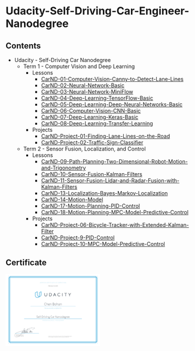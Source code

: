 # Udacity-Self-Driving-Car-Engineer-Nanodegree

## Contents

- Udacity - Self-Driving Car Nanodegree
  - Term 1 - Computer Vision and Deep Learning
    - Lessons
      - [CarND-01-Computer-Vision-Canny-to-Detect-Lane-Lines](https://github.com/ChenBohan/AI-Computer-Vision-01-Canny-to-Detect-Lane-Lines)
      - [CarND-02-Neural-Network-Basic](https://github.com/ChenBohan/CarND-02-Neural-Network-Basic)
      - [CarND-03-Neural-Network-MiniFlow](https://github.com/ChenBohan/CarND-03-Neural-Network-MiniFlow)
      - [CarND-04-Deep-Learning-TensorFlow-Basic](https://github.com/ChenBohan/CarND-04-Deep-Learning-TensorFlow-Basic)
      - [CarND-05-Deep-Learning-Deep-Neural-Networks-Basic](https://github.com/ChenBohan/CarND-05-Deep-Learning-Deep-Neural-Networks-Basic)
      - [CarND-06-Computer-Vision-CNN-Basic](https://github.com/ChenBohan/CarND-06-Computer-Vision-CNN-Basic)
      - [CarND-07-Deep-Learning-Keras-Basic](https://github.com/ChenBohan/CarND-07-Deep-Learning-Keras-Basic)
      - [CarND-08-Deep-Learning-Transfer-Learning](https://github.com/ChenBohan/CarND-08-Deep-Learning-Transfer-Learning)
    - Projects
      - [CarND-Project-01-Finding-Lane-Lines-on-the-Road](https://github.com/ChenBohan/CarND-01-Finding-Lane-Lines-on-the-Road)
      - [CarND-Project-02-Traffic-Sign-Classifier](https://github.com/ChenBohan/CarND-Project-02-Traffic-Sign-Classifier)
  - Term 2 - Sensor Fusion, Localization, and Control
    - Lessons
        - [CarND-09-Path-Planning-Two-Dimensional-Robot-Motion-and-Trigonometry](https://github.com/ChenBohan/CarND-09-Path-Planning-Two-Dimensional-Robot-Motion-and-Trigonometry)
        - [CarND-10-Sensor-Fusion-Kalman-Filters](https://github.com/ChenBohan/CarND-10-Sensor-Fusion-Kalman-Filters)
        - [CarND-11-Sensor-Fusion-Lidar-and-Radar-Fusion-with-Kalman-Filters](https://github.com/ChenBohan/CarND-11-Sensor-Fusion-Lidar-and-Radar-Fusion-with-Kalman-Filters)
        - [CarND-13-Localization-Bayes-Markov-Localization](https://github.com/ChenBohan/CarND-13-Localization-Bayes-Markov-Localization)
        - [CarND-14-Motion-Model](https://github.com/ChenBohan/CarND-14-Motion-Model-Bicycle-Model)
        - [CarND-17-Motion-Planning-PID-Control](https://github.com/ChenBohan/CarND-17-Motion-Planning-PID-Control)
        - [CarND-18-Motion-Planning-MPC-Model-Predictive-Control](https://github.com/ChenBohan/CarND-18-Motion-Planning-MPC-Model-Predictive-Control)
    - Projects
        - [CarND-Project-06-Bicycle-Tracker-with-Extended-Kalman-Filter](https://github.com/ChenBohan/CarND-Project-06-Bicycle-Tracker-with-Extended-Kalman-Filter)
        - [CarND-Project-9-PID-Control](https://github.com/ChenBohan/CarND-Project-9-PID-Control)
        - [CarND-Project-10-MPC-Model-Predictive-Control](https://github.com/ChenBohan/CarND-Project-10-MPC-Model-Predictive-Control)

## Certificate

<img src="/certificate.png" width = "50%" height = "50%" div align=center />
